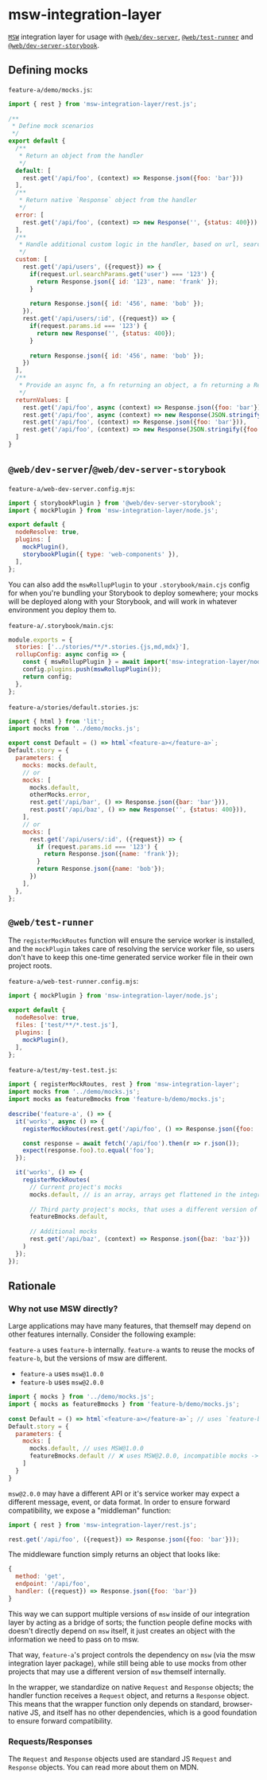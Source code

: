 # msw-integration-layer

[`MSW`](https://mswjs.io/) integration layer for usage with [`@web/dev-server`](https://modern-web.dev/docs/dev-server/overview/), [`@web/test-runner`](https://modern-web.dev/docs/test-runner/overview/) and [`@web/dev-server-storybook`](https://modern-web.dev/docs/dev-server/plugins/storybook/#mainjs-and-previewjs).

## Defining mocks

`feature-a/demo/mocks.js`:
```js
import { rest } from 'msw-integration-layer/rest.js';
 
/**
 * Define mock scenarios
 */
export default {
  /**
   * Return an object from the handler
   */
  default: [
    rest.get('/api/foo', (context) => Response.json({foo: 'bar'}))
  ],
  /**
   * Return native `Response` object from the handler
   */
  error: [
    rest.get('/api/foo', (context) => new Response('', {status: 400}))
  ],
  /**
   * Handle additional custom logic in the handler, based on url, searchparams, whatever
   */
  custom: [
    rest.get('/api/users', ({request}) => {
      if(request.url.searchParams.get('user') === '123') {
        return Response.json({ id: '123', name: 'frank' });
      }
   
      return Response.json({ id: '456', name: 'bob' });
    }),
    rest.get('/api/users/:id', ({request}) => {
      if(request.params.id === '123') {
        return new Response('', {status: 400});
      }
 
      return Response.json({ id: '456', name: 'bob' });
    })
  ],
  /**
   * Provide an async fn, a fn returning an object, a fn returning a Response, or just an object
   */
  returnValues: [
    rest.get('/api/foo', async (context) => Response.json({foo: 'bar'})),
    rest.get('/api/foo', async (context) => new Response(JSON.stringify({foo: 'bar'}), {status: 200})),
    rest.get('/api/foo', (context) => Response.json({foo: 'bar'})),
    rest.get('/api/foo', (context) => new Response(JSON.stringify({foo: 'bar'}), {status: 200})),
  ]
}
```

## `@web/dev-server`/`@web/dev-server-storybook`

`feature-a/web-dev-server.config.mjs`:
```js
import { storybookPlugin } from '@web/dev-server-storybook';
import { mockPlugin } from 'msw-integration-layer/node.js';

export default {
  nodeResolve: true,
  plugins: [
    mockPlugin(),
    storybookPlugin({ type: 'web-components' }),
  ],
};
```

You can also add the `mswRollupPlugin` to your `.storybook/main.cjs` config for when you're bundling your Storybook to deploy somewhere; your mocks will be deployed along with your Storybook, and will work in whatever environment you deploy them to.

`feature-a/.storybook/main.cjs`:
```js
module.exports = {
  stories: ['../stories/**/*.stories.{js,md,mdx}'],
  rollupConfig: async config => {
    const { mswRollupPlugin } = await import('msw-integration-layer/node.js');
    config.plugins.push(mswRollupPlugin());
    return config;
  },
};
```

`feature-a/stories/default.stories.js`:
```js
import { html } from 'lit';
import mocks from '../demo/mocks.js';

export const Default = () => html`<feature-a></feature-a>`;
Default.story = {
  parameters: {
    mocks: mocks.default,
    // or
    mocks: [
      mocks.default,
      otherMocks.error,
      rest.get('/api/bar', () => Response.json({bar: 'bar'})),
      rest.post('/api/baz', () => new Response('', {status: 400})),
    ],
    // or
    mocks: [
      rest.get('/api/users/:id', ({request}) => {
        if (request.params.id === '123') {
          return Response.json({name: 'frank'});
        }
        return Response.json({name: 'bob'});
      })
    ],
  },
};
```

## `@web/test-runner`

The `registerMockRoutes` function will ensure the service worker is installed, and the `mockPlugin` takes care of resolving the service worker file, so users don't have to keep this one-time generated service worker file in their own project roots.

`feature-a/web-test-runner.config.mjs`:
```js
import { mockPlugin } from 'msw-integration-layer/node.js';

export default {
  nodeResolve: true,
  files: ['test/**/*.test.js'],
  plugins: [
    mockPlugin(),
  ],
};
```
`feature-a/test/my-test.test.js`:

```js
import { registerMockRoutes, rest } from 'msw-integration-layer';
import mocks from '../demo/mocks.js';
import mocks as featureBmocks from 'feature-b/demo/mocks.js';
 
describe('feature-a', () => {
  it('works', async () => {
    registerMockRoutes(rest.get('/api/foo', () => Response.json({foo: 'foo'})));

    const response = await fetch('/api/foo').then(r => r.json());
    expect(response.foo).to.equal('foo');
  });

  it('works', () => {
    registerMockRoutes(
      // Current project's mocks
      mocks.default, // is an array, arrays get flattened in the integration layer
 
      // Third party project's mocks, that uses a different version of MSW internally
      featureBmocks.default,
 
      // Additional mocks
      rest.get('/api/baz', (context) => Response.json({baz: 'baz'}))
    )
  });
});
```

## Rationale

### Why not use MSW directly?

Large applications may have many features, that themself may depend on other features internally. Consider the following example:

`feature-a` uses `feature-b` internally. `feature-a` wants to reuse the mocks of `feature-b`, but the versions of msw are different.

- `feature-a` uses `msw@1.0.0`
- `feature-b` uses `msw@2.0.0`

```js
import { mocks } from '../demo/mocks.js';
import { mocks as featureBmocks } from 'feature-b/demo/mocks.js';
 
const Default = () => html`<feature-a></feature-a>`; // uses `feature-b` internally
Default.story = {
  parameters: {
    mocks: [
      mocks.default, // uses MSW@1.0.0
      featureBmocks.default // ❌ uses MSW@2.0.0, incompatible mocks -> MSW@2.0.0 may expect a different service worker, or different API!
    ]
  }
}
```

`msw@2.0.0` may have a different API or it's service worker may expect a different message, event, or data format. In order to ensure forward compatibility, we expose a "middleman" function:

```js
import { rest } from 'msw-integration-layer/rest.js';

rest.get('/api/foo', ({request}) => Response.json({foo: 'bar'}));
```

The middleware function simply returns an object that looks like:

```js
{
  method: 'get',
  endpoint: '/api/foo',
  handler: ({request}) => Response.json({foo: 'bar'})
}
```

This way we can support multiple versions of `msw` inside of our integration layer by acting as a bridge of sorts; the function people define mocks with doesn't directly depend on `msw` itself, it just creates an object with the information we need to pass on to msw.

That way, `feature-a`'s project controls the dependency on `msw` (via the msw integration layer package), while still being able to use mocks from other projects that may use a different version of `msw` themself internally.

In the wrapper, we standardize on native `Request` and `Response` objects; the handler function receives a `Request` object, and returns a `Response` object. This means that the wrapper function only depends on standard, browser-native JS, and itself has no other dependencies, which is a good foundation to ensure forward compatibility.

### Requests/Responses

The `Request` and `Response` objects used are standard JS `Request` and `Response` objects. You can read more about them on MDN.
